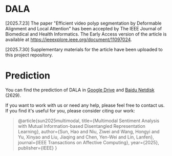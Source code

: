 # DALA
<time datetime="2025-07-23">[2025.7.23]</time> The paper "Efficient video polyp segmentation by Deformable Alignment and Local Attention" has been accepted by The IEEE Journal of Biomedical and Health Informatics. The Early Access version of the article is available at https://ieeexplore.ieee.org/document/11097024. 

<time datetime="2025-07-30">[2025.7.30]</time> Supplementary materials for the article have been uploaded to this project repository.


# Prediction
You can find the prediction of DALA in [Google Drive](https://drive.google.com/file/d/1Px0-5oFQEH5rYIC32SM8wUFUBz_qLeOY/view?usp=drive_link) and [Baidu Netdisk](https://pan.baidu.com/s/11tmC32KuMO3OElcbS_pfLA) (2629).

If you want to work with us or need any help, please feel free to contact us.
If you find it's useful for you, please consider citing our work:
> @article{sun2025multimodal,
  title={Multimodal Sentiment Analysis with Mutual Information-based Disentangled Representation Learning},
  author={Sun, Hao and Niu, Ziwei and Wang, Hongyi and Yu, Xinyao and Liu, Jiaqing and Chen, Yen-Wei and Lin, Lanfen},
  journal={IEEE Transactions on Affective Computing},
  year={2025},
  publisher={IEEE}
}  
